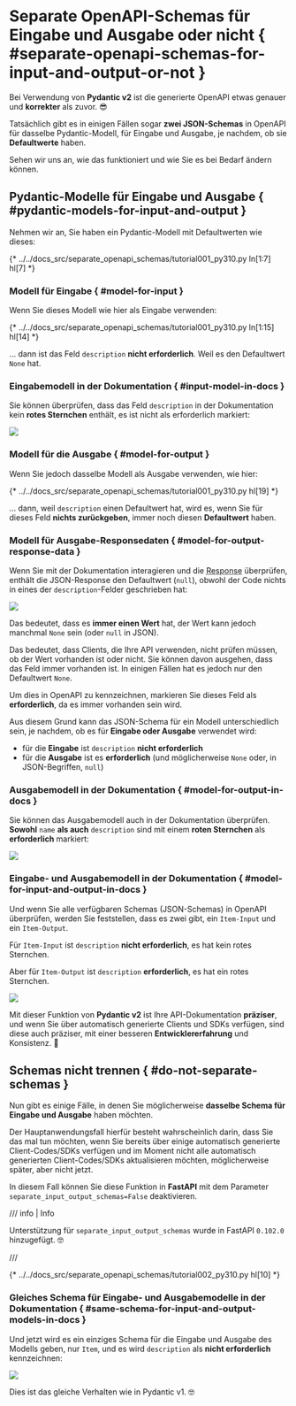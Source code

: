 # Separate OpenAPI-Schemas für Eingabe und Ausgabe oder nicht { #separate-openapi-schemas-for-input-and-output-or-not }

Bei Verwendung von **Pydantic v2** ist die generierte OpenAPI etwas genauer und **korrekter** als zuvor. 😎

Tatsächlich gibt es in einigen Fällen sogar **zwei JSON-Schemas** in OpenAPI für dasselbe Pydantic-Modell, für Eingabe und Ausgabe, je nachdem, ob sie **Defaultwerte** haben.

Sehen wir uns an, wie das funktioniert und wie Sie es bei Bedarf ändern können.

## Pydantic-Modelle für Eingabe und Ausgabe { #pydantic-models-for-input-and-output }

Nehmen wir an, Sie haben ein Pydantic-Modell mit Defaultwerten wie dieses:

{* ../../docs_src/separate_openapi_schemas/tutorial001_py310.py ln[1:7] hl[7] *}

### Modell für Eingabe { #model-for-input }

Wenn Sie dieses Modell wie hier als Eingabe verwenden:

{* ../../docs_src/separate_openapi_schemas/tutorial001_py310.py ln[1:15] hl[14] *}

... dann ist das Feld `description` **nicht erforderlich**. Weil es den Defaultwert `None` hat.

### Eingabemodell in der Dokumentation { #input-model-in-docs }

Sie können überprüfen, dass das Feld `description` in der Dokumentation kein **rotes Sternchen** enthält, es ist nicht als erforderlich markiert:

<div class="screenshot">
<img src="/img/tutorial/separate-openapi-schemas/image01.png">
</div>

### Modell für die Ausgabe { #model-for-output }

Wenn Sie jedoch dasselbe Modell als Ausgabe verwenden, wie hier:

{* ../../docs_src/separate_openapi_schemas/tutorial001_py310.py hl[19] *}

... dann, weil `description` einen Defaultwert hat, wird es, wenn Sie für dieses Feld **nichts zurückgeben**, immer noch diesen **Defaultwert** haben.

### Modell für Ausgabe-Responsedaten { #model-for-output-response-data }

Wenn Sie mit der Dokumentation interagieren und die <abbr title="Response – Antwort: Daten, die der Server zum anfragenden Client zurücksendet">Response</abbr> überprüfen, enthält die JSON-Response den Defaultwert (`null`), obwohl der Code nichts in eines der `description`-Felder geschrieben hat:

<div class="screenshot">
<img src="/img/tutorial/separate-openapi-schemas/image02.png">
</div>

Das bedeutet, dass es **immer einen Wert** hat, der Wert kann jedoch manchmal `None` sein (oder `null` in JSON).

Das bedeutet, dass Clients, die Ihre API verwenden, nicht prüfen müssen, ob der Wert vorhanden ist oder nicht. Sie können davon ausgehen, dass das Feld immer vorhanden ist. In einigen Fällen hat es jedoch nur den Defaultwert `None`.

Um dies in OpenAPI zu kennzeichnen, markieren Sie dieses Feld als **erforderlich**, da es immer vorhanden sein wird.

Aus diesem Grund kann das JSON-Schema für ein Modell unterschiedlich sein, je nachdem, ob es für **Eingabe oder Ausgabe** verwendet wird:

* für die **Eingabe** ist `description` **nicht erforderlich**
* für die **Ausgabe** ist es **erforderlich** (und möglicherweise `None` oder, in JSON-Begriffen, `null`)

### Ausgabemodell in der Dokumentation { #model-for-output-in-docs }

Sie können das Ausgabemodell auch in der Dokumentation überprüfen. **Sowohl** `name` **als auch** `description` sind mit einem **roten Sternchen** als **erforderlich** markiert:

<div class="screenshot">
<img src="/img/tutorial/separate-openapi-schemas/image03.png">
</div>

### Eingabe- und Ausgabemodell in der Dokumentation { #model-for-input-and-output-in-docs }

Und wenn Sie alle verfügbaren Schemas (JSON-Schemas) in OpenAPI überprüfen, werden Sie feststellen, dass es zwei gibt, ein `Item-Input` und ein `Item-Output`.

Für `Item-Input` ist `description` **nicht erforderlich**, es hat kein rotes Sternchen.

Aber für `Item-Output` ist `description` **erforderlich**, es hat ein rotes Sternchen.

<div class="screenshot">
<img src="/img/tutorial/separate-openapi-schemas/image04.png">
</div>

Mit dieser Funktion von **Pydantic v2** ist Ihre API-Dokumentation **präziser**, und wenn Sie über automatisch generierte Clients und SDKs verfügen, sind diese auch präziser, mit einer besseren **Entwicklererfahrung** und Konsistenz. 🎉

## Schemas nicht trennen { #do-not-separate-schemas }

Nun gibt es einige Fälle, in denen Sie möglicherweise **dasselbe Schema für Eingabe und Ausgabe** haben möchten.

Der Hauptanwendungsfall hierfür besteht wahrscheinlich darin, dass Sie das mal tun möchten, wenn Sie bereits über einige automatisch generierte Client-Codes/SDKs verfügen und im Moment nicht alle automatisch generierten Client-Codes/SDKs aktualisieren möchten, möglicherweise später, aber nicht jetzt.

In diesem Fall können Sie diese Funktion in **FastAPI** mit dem Parameter `separate_input_output_schemas=False` deaktivieren.

/// info | Info

Unterstützung für `separate_input_output_schemas` wurde in FastAPI `0.102.0` hinzugefügt. 🤓

///

{* ../../docs_src/separate_openapi_schemas/tutorial002_py310.py hl[10] *}

### Gleiches Schema für Eingabe- und Ausgabemodelle in der Dokumentation { #same-schema-for-input-and-output-models-in-docs }

Und jetzt wird es ein einziges Schema für die Eingabe und Ausgabe des Modells geben, nur `Item`, und es wird `description` als **nicht erforderlich** kennzeichnen:

<div class="screenshot">
<img src="/img/tutorial/separate-openapi-schemas/image05.png">
</div>

Dies ist das gleiche Verhalten wie in Pydantic v1. 🤓
